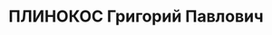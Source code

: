 ---
title: ПЛИНОКОС Григорий Павлович
description: 'Род. в 1896, Украина, Днепропетровская обл., ст. Новомосковск-Днепровский,
  украинец. Проживал: РСФСР, г. Свердловск. Свердловский облисполком, временно исполняющий
  обязанности председателя.

  Арестован 10.07.1937. Приговор: 13.01.1938 – ВМН. Расстрелян 13.01.1938'
---
